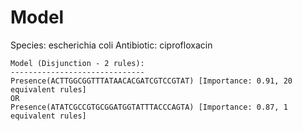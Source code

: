 
# Model

Species: escherichia coli
Antibiotic: ciprofloxacin

```
Model (Disjunction - 2 rules):
------------------------------
Presence(ACTTGGCGGTTTATAACACGATCGTCCGTAT) [Importance: 0.91, 20 equivalent rules]
OR
Presence(ATATCGCCGTGCGGATGGTATTTACCCAGTA) [Importance: 0.87, 1 equivalent rules]

```

